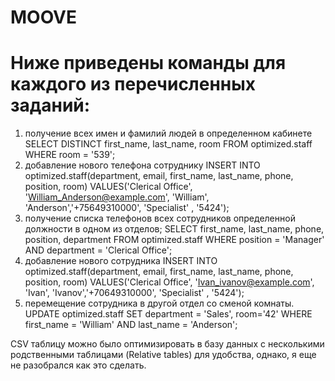 # MOOVE

# Ниже приведены команды для каждого из перечисленных заданий:

1)  получение всех имен и фамилий людей в определенном кабинете
SELECT DISTINCT first_name, last_name, room FROM optimized.staff WHERE room = '539';
2) добавление нового телефона сотруднику
INSERT INTO optimized.staff(department, email, first_name, last_name, phone, position, room) 
VALUES('Clerical Office', 'William_Anderson@example.com', 'William', 'Anderson','+75649310000', 'Specialist' , '5424');
3) получение списка телефонов всех сотрудников определенной должности в одном из отделов;
SELECT first_name, last_name, phone, position, department FROM optimized.staff WHERE position = 'Manager' AND department = 'Clerical Office';
4) добавление нового сотрудника 
INSERT INTO optimized.staff(department, email, first_name, last_name, phone, position, room) 
VALUES('Clerical Office', 'Ivan_ivanov@example.com', 'Ivan', 'Ivanov','+70649310000', 'Specialist' , '5424');
5) перемещение сотрудника в другой отдел со сменой комнаты.
UPDATE optimized.staff SET department = 'Sales', room='42' WHERE first_name = 'William' AND last_name = 'Anderson';

CSV таблицу можно было оптимизировать в базу данных с несколькими родственными таблицами (Relative tables) для удобства, однако, я еще не разобрался как это сделать.
